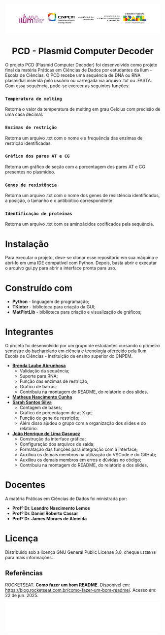 ![ILUM, CNPEM, MINISTÉRIO DA EDUCAÇÃO](https://github.com/ComicDeath/Projeto-Final-PCD/blob/main/assets/ilum_colorida.png)

<h1 align="center"> PCD - Plasmid Computer Decoder </h1>

O projeto PCD (Plasmid Computer Decoder) foi desenvolvido como projeto final da matéria Práticas em Ciências de Dados por estudantes da Ilum - Escola de Ciências. O PCD recebe uma sequência de DNA ou RNA plasmidial inserida pelo usuário ou carregada via arquivo .txt ou .FASTA. Com essa sequência, pode-se exercer as seguintes funções:
### `Temperatura de melting`
Retorna o valor da temperatura de melting em grau Celcius com precisão de uma casa decimal. 
### `Enzimas de restrição`
Retorna um arquivo .txt com o nome e a frequência das enzimas de restrição identificadas.
### `Gráfico dos pares AT e CG`
Retorna um gráfico de seção com a porcentagem dos pares AT e CG presentes no plasmídeo.
### `Genes de resistência`
Retorna um arquivo .txt com o nome dos genes de resistência identificados, a posição, o tamanho e o antibiótico correspondente.
### `Identificação de proteínas`
Retorna um arquivo .txt com os aminoácidos codificados pela sequência.

# Instalação
Para executar o projeto, deve-se clonar esse repositório em sua máquina e abri-lo em uma IDE compatível com Python. Depois, basta abrir e executar o arquivo gui.py para abrir a interface pronta para uso.

# Construído com
- **Python** - linguagem de programação;
- **TKinter** - biblioteca para criação da GUI;
- **MatPlotLib** - biblioteca para criação e visualização de gráficos;

# Integrantes
O projeto foi desenvolvido por um grupo de estudantes cursando o primeiro semestre do bacharelado em ciência e tecnologia oferecido pela Ilum Escola de Ciências - instituição de ensino superior do CNPEM.
- [**Brenda Laube Abrunhosa**](https://github.com/blabrunhosa)
  * Validação da sequência;
  * Suporte para RNA;
  * Função das enzimas de restrição;
  * Gráfico de barras;
  * Contribuiu na montagem do README, do relatório e dos slides.
- [**Matheus Nascimento Cunha**](https://github.com/mncunha)
- [**Sarah Santos Silva**](https://github.com/SarahSantosSilva)
  * Contagem de bases;
  * Gráfico de porcentagem de at X gc;
  * Função de gene de restrição;
  * Além disso ajudou o grupo com a organização dos slides e do relatório.
- [**João Henrique de Lima Gasquez**](https://github.com/ComicDeath)
  * Construção da interface gráfica;
  * Configuração dos arquivos de saída;
  * Formatação das funções para integração com a interface;
  * Auxiliou os demais membros na utilização do VSCode e do GitHub;
  * Auxiliou os demais membros em erros e dúvidas no código;
  * Contribuiu na montagem do README, do relatório e dos slides.
  

  
# Docentes
A matéria Práticas em Ciências de Dados foi ministrada por:
- **Profº Dr. Leandro Nascimento Lemos**
- **Profº Dr. Daniel Roberto Cassar**
- **Profº Dr. James Moraes de Almeida**

# Licença
Distribuído sob a licença GNU General Public License 3.0, cheque `LICENSE` para mais informações.

## Referências
 ROCKETSEAT. **Como fazer um bom README.** Disponível em: https://blog.rocketseat.com.br/como-fazer-um-bom-readme/. Acesso em: 22 de jun. 2025.

![ILUM, CNPEM, MINISTÉRIO DA EDUCAÇÃO](https://github.com/ComicDeath/Projeto-Final-PCD/blob/main/assets/ilum.png)
